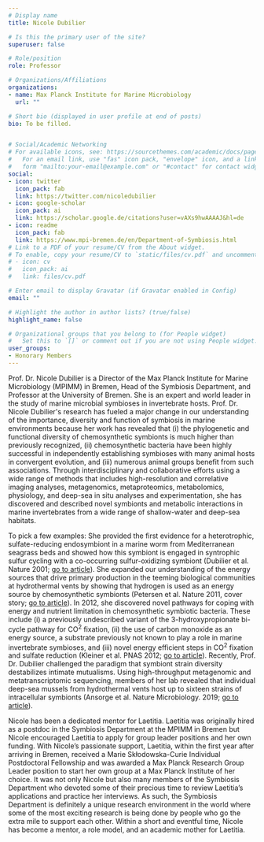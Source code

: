 ```yaml
---
# Display name
title: Nicole Dubilier

# Is this the primary user of the site?
superuser: false

# Role/position
role: Professor

# Organizations/Affiliations
organizations:
- name: Max Planck Institute for Marine Microbiology
  url: ""

# Short bio (displayed in user profile at end of posts)
bio: To be filled.


# Social/Academic Networking
# For available icons, see: https://sourcethemes.com/academic/docs/page-builder/#icons
#   For an email link, use "fas" icon pack, "envelope" icon, and a link in the
#   form "mailto:your-email@example.com" or "#contact" for contact widget.
social:
- icon: twitter
  icon_pack: fab
  link: https://twitter.com/nicoledubilier
- icon: google-scholar
  icon_pack: ai
  link: https://scholar.google.de/citations?user=vAXs9hwAAAAJ&hl=de
- icon: readme
  icon_pack: fab
  link: https://www.mpi-bremen.de/en/Department-of-Symbiosis.html
# Link to a PDF of your resume/CV from the About widget.
# To enable, copy your resume/CV to `static/files/cv.pdf` and uncomment the lines below.
# - icon: cv
#   icon_pack: ai
#   link: files/cv.pdf

# Enter email to display Gravatar (if Gravatar enabled in Config)
email: ""

# Highlight the author in author lists? (true/false)
highlight_name: false

# Organizational groups that you belong to (for People widget)
#   Set this to `[]` or comment out if you are not using People widget.
user_groups:
- Honorary Members
---
```


Prof. Dr. Nicole Dubilier is a Director of the Max Planck Institute for Marine Microbiology (MPIMM) in Bremen, Head of the Symbiosis Department, and Professor at the University of Bremen. She is an expert and world leader in the study of marine microbial symbioses in invertebrate hosts. Prof. Dr. Nicole Dubilier's research has fueled a major change in our understanding of the importance, diversity and function of symbiosis in marine environments because her work has revealed that (i) the phylogenetic and functional diversity of chemosynthetic symbionts is much higher than previously recognized, (ii) chemosynthetic bacteria have been highly successful in independently establishing symbioses with many animal hosts in convergent evolution, and (iii) numerous animal groups benefit from such associations. Through interdisciplinary and collaborative efforts using a wide range of methods that includes high-resolution and correlative imaging analyses, metagenomics, metaproteomics, metabolomics, physiology, and deep-sea in situ analyses and experimentation, she has discovered and described novel symbionts and metabolic interactions in marine invertebrates from a wide range of shallow-water and deep-sea habitats.

To pick a few examples: 
She provided the first evidence for a heterotrophic, sulfate-reducing endosymbiont in a marine worm from Mediterranean seagrass beds and showed how this symbiont is engaged in syntrophic sulfur cycling with a co-occurring sulfur-oxidizing symbiont (Dubilier et al. Nature 2001; [go to article](https://www.nature.com/articles/35077067)). She expanded our understanding of the energy sources that drive primary production in the teeming biological communities at hydrothermal vents by showing that hydrogen is used as an energy source by chemosynthetic symbionts (Petersen et al. Nature 2011, cover story; [go to article](https://www.nature.com/articles/nature10325)). In 2012, she discovered novel pathways for coping with energy and nutrient limitation in chemosynthetic symbiotic bacteria. These include (i) a previously undescribed variant of the 3-hydroxypropionate bi-cycle pathway for CO<sup>2</sup> fixation, (ii) the use of carbon monoxide as an energy source, a substrate previously not known to play a role in marine invertebrate symbioses, and (iii) novel energy efficient steps in CO<sup>2</sup> fixation and sulfate reduction (Kleiner et al. PNAS 2012; [go to article](https://www.pnas.org/content/109/19/E1173.short)). Recently, Prof. Dr. Dubilier challenged the paradigm that symbiont strain diversity destabilizes intimate mutualisms. Using high-throughput metagenomic and metatranscriptomic sequencing, members of her lab revealed that individual deep-sea mussels from hydrothermal vents host up to sixteen strains of intracellular symbionts (Ansorge et al. Nature Microbiology. 2019; [go to article](https://www.nature.com/articles/s41564-019-0572-9)).

Nicole has been a dedicated mentor for Laetitia. Laetitia was originally hired as a postdoc in the Symbiosis Department at the MPIMM in Bremen but Nicole encouraged Laetitia to apply for group leader positions and her own funding. With Nicole’s passionate support, Laetitia, within the first year after arriving in Bremen, received a Marie Skłodowska-Curie Individual Postdoctoral Fellowship and was awarded a Max Planck Research Group Leader position to start her own group at a Max Planck Institute of her choice. It was not only Nicole but also many members of the Symbiosis Department who devoted some of their precious time to review Laetitia’s applications and practice her interviews. As such, the Symbiosis Department is definitely a unique research environment in the world where some of the most exciting research is being done by people who go the extra mile to support each other. Within a short and eventful time, Nicole has become a mentor, a role model, and an academic mother for Laetitia.

